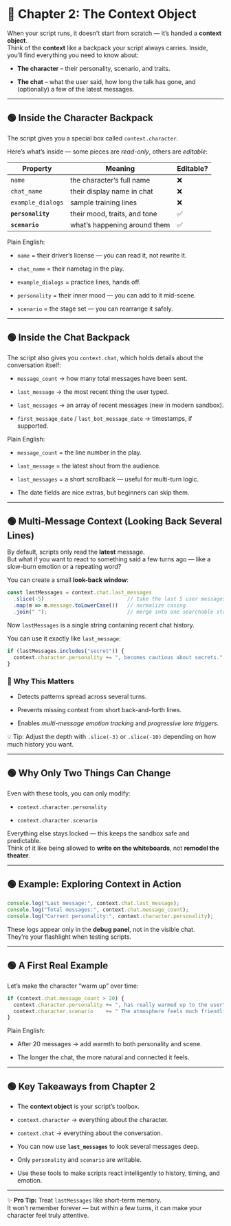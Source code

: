 # 📘 Chapter 2: The Context Object

When your script runs, it doesn’t start from scratch — it’s handed a **context object**.  
Think of the **context** like a backpack your script always carries. Inside, you’ll find everything you need to know about:

- **The character** – their personality, scenario, and traits.
    
- **The chat** – what the user said, how long the talk has gone, and (optionally) a few of the latest messages.
    

---

## 🟢 Inside the Character Backpack

The script gives you a special box called `context.character`.

Here’s what’s inside — some pieces are _read-only_, others are _editable_:

|Property|Meaning|Editable?|
|---|---|---|
|`name`|the character’s full name|❌|
|`chat_name`|their display name in chat|❌|
|`example_dialogs`|sample training lines|❌|
|**`personality`**|their mood, traits, and tone|✅|
|**`scenario`**|what’s happening around them|✅|

Plain English:

- `name` = their driver’s license — you can read it, not rewrite it.
    
- `chat_name` = their nametag in the play.
    
- `example_dialogs` = practice lines, hands off.
    
- `personality` = their inner mood — you can add to it mid-scene.
    
- `scenario` = the stage set — you can rearrange it safely.
    

---

## 🟢 Inside the Chat Backpack

The script also gives you `context.chat`, which holds details about the conversation itself:

- `message_count` → how many total messages have been sent.
    
- `last_message` → the most recent thing the user typed.
    
- `last_messages` → an array of recent messages (new in modern sandbox).
    
- `first_message_date` / `last_bot_message_date` → timestamps, if supported.
    

Plain English:

- `message_count` = the line number in the play.
    
- `last_message` = the latest shout from the audience.
    
- `last_messages` = a short scrollback — useful for multi-turn logic.
    
- The date fields are nice extras, but beginners can skip them.
    

---

## 🟢 Multi-Message Context (Looking Back Several Lines)

By default, scripts only read the **latest** message.  
But what if you want to react to something said a few turns ago — like a slow-burn emotion or a repeating word?

You can create a small **look-back window**:

```js
const lastMessages = context.chat.last_messages
  .slice(-5)                           // take the last 5 user messages
  .map(m => m.message.toLowerCase())   // normalize casing
  .join(" ");                          // merge into one searchable string
```

Now `lastMessages` is a single string containing recent chat history.

You can use it exactly like `last_message`:

```js
if (lastMessages.includes("secret")) {
  context.character.personality += ", becomes cautious about secrets.";
}
```

### 🧠 Why This Matters

- Detects patterns spread across several turns.
    
- Prevents missing context from short back-and-forth lines.
    
- Enables _multi-message emotion tracking_ and _progressive lore triggers._
    

💡 Tip: Adjust the depth with `.slice(-3)` or `.slice(-10)` depending on how much history you want.

---

## 🟢 Why Only Two Things Can Change

Even with these tools, you can only modify:

- `context.character.personality`
    
- `context.character.scenario`
    

Everything else stays locked — this keeps the sandbox safe and predictable.  
Think of it like being allowed to **write on the whiteboards**, not **remodel the theater**.

---

## 🟢 Example: Exploring Context in Action

```js
console.log("Last message:", context.chat.last_message);
console.log("Total messages:", context.chat.message_count);
console.log("Current personality:", context.character.personality);
```

These logs appear only in the **debug panel**, not in the visible chat.  
They’re your flashlight when testing scripts.

---

## 🟢 A First Real Example

Let’s make the character “warm up” over time:

```js
if (context.chat.message_count > 20) {
  context.character.personality += ", has really warmed up to the user";
  context.character.scenario    += " The atmosphere feels much friendlier now.";
}
```

Plain English:

- After 20 messages → add warmth to both personality and scene.
    
- The longer the chat, the more natural and connected it feels.
    

---

## 🟢 Key Takeaways from Chapter 2

- The **context object** is your script’s toolbox.
    
- `context.character` → everything about the character.
    
- `context.chat` → everything about the conversation.
    
- You can now use **`last_messages`** to look several messages deep.
    
- Only `personality` and `scenario` are writable.
    
- Use these tools to make scripts react intelligently to history, timing, and emotion.
    

---

✨ **Pro Tip:** Treat `lastMessages` like short-term memory.  
It won’t remember forever — but within a few turns, it can make your character feel truly attentive.
